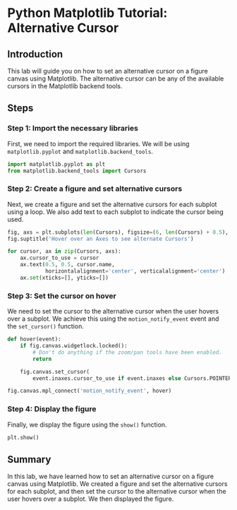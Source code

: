 # Python Matplotlib Tutorial: Alternative Cursor

## Introduction

This lab will guide you on how to set an alternative cursor on a figure canvas using Matplotlib. The alternative cursor can be any of the available cursors in the Matplotlib backend tools.

## Steps

### Step 1: Import the necessary libraries

First, we need to import the required libraries. We will be using `matplotlib.pyplot` and `matplotlib.backend_tools`.

```python
import matplotlib.pyplot as plt
from matplotlib.backend_tools import Cursors
```

### Step 2: Create a figure and set alternative cursors

Next, we create a figure and set the alternative cursors for each subplot using a loop. We also add text to each subplot to indicate the cursor being used.

```python
fig, axs = plt.subplots(len(Cursors), figsize=(6, len(Cursors) + 0.5), gridspec_kw={'hspace': 0})
fig.suptitle('Hover over an Axes to see alternate Cursors')

for cursor, ax in zip(Cursors, axs):
    ax.cursor_to_use = cursor
    ax.text(0.5, 0.5, cursor.name,
            horizontalalignment='center', verticalalignment='center')
    ax.set(xticks=[], yticks=[])
```

### Step 3: Set the cursor on hover

We need to set the cursor to the alternative cursor when the user hovers over a subplot. We achieve this using the `motion_notify_event` event and the `set_cursor()` function.

```python
def hover(event):
    if fig.canvas.widgetlock.locked():
        # Don't do anything if the zoom/pan tools have been enabled.
        return

    fig.canvas.set_cursor(
        event.inaxes.cursor_to_use if event.inaxes else Cursors.POINTER)

fig.canvas.mpl_connect('motion_notify_event', hover)
```

### Step 4: Display the figure

Finally, we display the figure using the `show()` function.

```python
plt.show()
```

## Summary

In this lab, we have learned how to set an alternative cursor on a figure canvas using Matplotlib. We created a figure and set the alternative cursors for each subplot, and then set the cursor to the alternative cursor when the user hovers over a subplot. We then displayed the figure.
